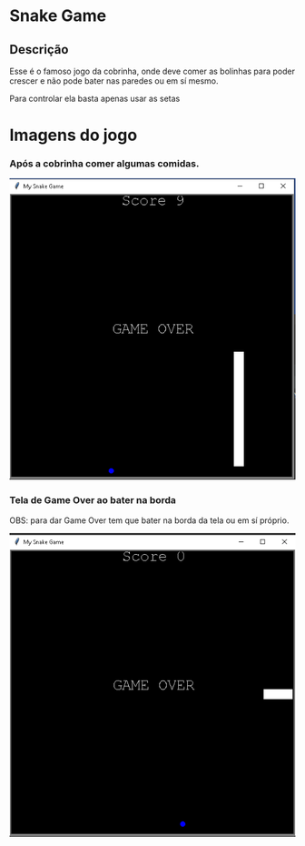 # Snake Game

## Descrição
Esse é o famoso jogo da cobrinha, onde deve comer as bolinhas para poder crescer e não pode bater nas paredes
ou em sí mesmo.</br>

Para controlar ela basta apenas usar as setas</br>


# Imagens do jogo
### Após a cobrinha comer algumas comidas.
<td valign="top"><img src="./images/extend.png">

### Tela de Game Over ao bater na borda
OBS: para dar Game Over tem que bater na borda da tela ou em sí próprio.
<td valign="top"><img src="./images/lose.png">